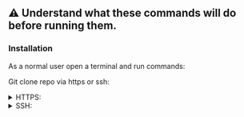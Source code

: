 ## :warning: Understand what these commands will do before running them.

### Installation

As a normal user open a terminal and run commands:

Git clone repo via https or ssh:
<details>
    <summary>HTTPS:</summary>
~~~
git clone https://github.com/jtw023/binary_calculator.git ~/$XDG_CONFIG_HOME/
~~~
</details>
<details>
    <summary>SSH:</summary>
~~~
git clone git@github.com:jtw023/binary_calculator.git ~/$XDG_CONFIG_HOME/
~~~
</details>

